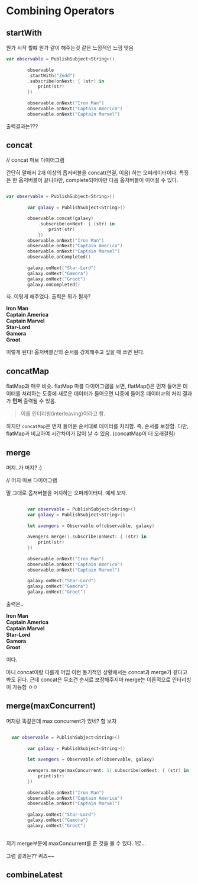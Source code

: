 # Combining Operators


## startWith

뭔가 시작 할떄 뭔가 같이 해주는것 같은 느낌적인 느낌
맞음

~~~swift
var observable = PublishSubject<String>()
        
        observable
        .startWith("Zedd")
        .subscribe(onNext: { (str) in
            print(str)
        })
    
        observable.onNext("Iron Man")
        observable.onNext("Captain America")
        observable.onNext("Captain Marvel")
~~~

출력결과는???


## concat

// concat 마브 다이어그램

간단히 말해서 2개 이상의 옵저버블을 concat(연결, 이음) 하는 오퍼레이터이다. 
특징은 한 옵저버블이 끝나야만, complete되어야만 다음 옵저버블이 이어질 수 있다. 


~~~swift 

var observable = PublishSubject<String>()
        
        var galaxy = PublishSubject<String>()

        observable.concat(galaxy)
            .subscribe(onNext: { (str) in
                print(str)
            })
        observable.onNext("Iron Man")
        observable.onNext("Captain America")
        observable.onNext("Captain Marvel")
        observable.onCompleted()
        
        galaxy.onNext("Star-Lord")
        galaxy.onNext("Gamora")
        galaxy.onNext("Groot")
        galaxy.onCompleted()
~~~

자..이렇게 해주었다. 출력은 뭐가 될까? 

**Iron Man\
Captain America\
Captain Marvel\
Star-Lord\
Gamora\
Groot**

이렇게 된다! 옵저버블간의 순서를 강제해주고 싶을 때 쓰면 된다.

## concatMap

flatMap과 매우 비슷.
flatMap 마블 다이어그램을 보면, flatMap()은 먼저 들어온 데이터를 처리하는 도중에 새로운 데이터가 들어오면 니중에 들어온 데이터ㄹ의 처리 결과가 **먼저** 출력될 수 있음.
> 이를 인터리빙(interleaving)이라고 함.

하지만 ```concatMap```은 먼저 들어온 순서대로 데이터를 처리함. 즉, 순서를 보장함.
다만, flatMap과 비교하여 시간차이가 많이 날 수 있음. (concatMap이 더 오래걸림)

## merge

머지..가 머지?
:)


// 머지 마브 다이어그램

말 그대로 옵저버블을 머지하는 오퍼레이터다. 예제 보자. 


~~~swift

        var observable = PublishSubject<String>()
        var galaxy = PublishSubject<String>()
        
        let avengers = Observable.of(observable, galaxy)
        
        avengers.merge().subscribe(onNext: { (str) in
            print(str)
        })
        
        observable.onNext("Iron Man")
        observable.onNext("Captain America")
        observable.onNext("Captain Marvel")
        
        galaxy.onNext("Star-Lord")
        galaxy.onNext("Gamora")
        galaxy.onNext("Groot")
~~~

출력은..

**Iron Man\
Captain America\
Captain Marvel\
Star-Lord\
Gamora\
Groot**

이다. 

아니 concat이랑 다를게 머임
이런 동기적인 상황에서는 concat과 merge가 같다고 봐도 된다. 근데 concat은 무조건 순서르 보장해주지마 merge는 이론적으로 인터리빙이 가능함 ㅇㅇ


## merge(maxConcurrent)

머지랑 똑같은데 max concurrent가 있네?
함 보자
~~~swift 

  var observable = PublishSubject<String>()
        
        var galaxy = PublishSubject<String>()
        
        let avengers = Observable.of(observable, galaxy)
        
        avengers.merge(maxConcurrent: 1).subscribe(onNext: { (str) in
            print(str)
        })
        
        observable.onNext("Iron Man")
        observable.onNext("Captain America")
        observable.onNext("Captain Marvel")
        
        galaxy.onNext("Star-Lord")
        galaxy.onNext("Gamora")
        galaxy.onNext("Groot")
        
~~~

저기 merge부분에 maxConcurrent를 준 것을 볼 수 있다.
1로...

그럼 결과는??
퀴즈~~


## combineLatest



